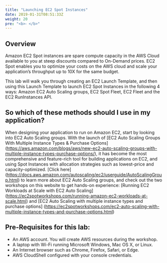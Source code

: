 ```yaml
---
title: "Launching EC2 Spot Instances"
date: 2019-01-31T08:51:33Z
weight: 20
pre: "<b>⁃ </b>"
---
```


## Overview

Amazon EC2 Spot instances are spare compute capacity in the AWS Cloud
available to you at steep discounts compared to On-Demand prices. EC2
Spot enables you to optimize your costs on the AWS cloud and scale your
application’s throughput up to 10X for the same budget.

This lab will walk you through creating an EC2 Launch Template, and then
using this Launch Template to launch EC2 Spot Instances in the following 4
ways: Amazon EC2 Auto Scaling groups, EC2 Spot Fleet, EC2 Fleet and the EC2 RunInstances API.

## So which of these methods should I use in my application?
When designing your application to run on Amazon EC2, start by looking into EC2 Auto Scaling groups. With the launch of [EC2 Auto Scaling Groups With Multiple Instance Types & Purchase Options] (https://aws.amazon.com/blogs/aws/new-ec2-auto-scaling-groups-with-multiple-instance-types-purchase-options/), it has become the most comprehensive and feature-rich tool for building applications on EC2, and using Spot Instances with allocation strategies such as lowest-price and capacity-optimized. [Click here]  (https://docs.aws.amazon.com/autoscaling/ec2/userguide/AutoScalingGroup.html) to learn more about EC2 Auto Scaling groups, and check out the two workshops on this website to get hands-on experience: [Running EC2 Workloads at Scale with EC2 Auto Scaling] (https://ec2spotworkshops.com/running-amazon-ec2-workloads-at-scale.html) and [EC2 Auto Scaling with multiple instance types and purchase options] (https://ec2spotworkshops.com/ec2-auto-scaling-with-multiple-instance-types-and-purchase-options.html)


## Pre-Requisites for this lab:

 - An AWS account. You will create AWS resources during the workshop.
 - A laptop with Wi-Fi running Microsoft Windows, Mac OS X, or Linux.
 - An Internet browser such as Chrome, Firefox, Safari, or Edge.
 - AWS CloudShell configured with your console credentials.
